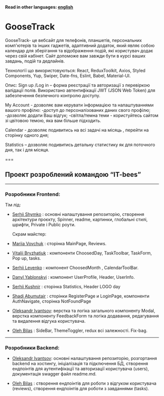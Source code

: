 **Read in other languages: [english](README.en.md)**

# GooseTrack

GooseTrack- це вебсайт для телефонів, планшетів, персональних комп'ютерів та
інших гаджетів, адаптивний додаток, який являє собою календар для зберігання та
відображення подій, які користувач додає через свій кабінет. Сайт допоможе вам
завжди бути в курсі ваших завдань, подій та дедлайнів.

Технології що використовуються: React, ReduxToolkit, Axios, Styled Components,
Yup, Swiper, Date-fns, Eslint, Babel, Material-UI.

Опис: Sign up /Log in – форма реєстрації та авторизації з перевіркою валідації
полів. Використано автентифікації JWT (JSON Web Token) для забезпечення
безпечного контролю доступу.

My Account - дозволяє вам керувати інформацією та налаштуваннями вашого профілю:
-доступ до персоналізованих даних свого профілю; -дозволяє додати Ваш відгук;
-світла/темна теми - користуйтесь сайтом зі цвітовою темою, яка вам більше
підходить.

Calendar - дозволяє подивитись на всі задачі на місяць , перейти на сторінку
одного дня;

Statistics – дозволяє подивитись детальну статистику як для поточного дня, так і
для місяця.

===

## Проект розроблений командою “IT-bees”

---

### Розробники Frontend:

Тім лід:

- <a href="https://github.com/SerhiiShymko">Serhii Shymko</a> : основні
  налаштування репозиторію, створення архітектури проєкту, Spinner, readme,
  картинки, глобальні стилі, шрифти, Private i Public роути.

  Скрам майстер:

- <a href="https://github.com/Mari4ka62">Mariia Vovchuk</a> : сторінка MainPage,
  Reviews.

- <a href="https://github.com/VitaliiMaC9m6uk">Vitalii Bryzhatiuk</a> :
  компоненти ChoosedDay, TaskToolbar, TaskForm, Pop up, tasks.

- <a href="https://github.com/Jigsaw28">Serhii Levenko</a> : компонент
  ChoosedMonth , CalendarToolBar.

- <a href="https://github.com/danya-yablonskiy">Danyl Yablonskyi</a> : компонент
  UserProfile, Header, UserInfo.

- <a href="https://github.com/Sergiy5">Serhii Kushnir</a> : сторінка Statistics,
  Header LOGO day

- <a href="https://github.com/Shadioso">Shadi Abumutair</a> : сторінки
  RegisterPage и LoginPage, компоненти AuthNavigate, сторінка NotFoundPage

- <a href="https://github.com/AleksandrIvantsov">Oleksandr Ivantsov</a>: верстка
  та логіка загального компоненту Modal, верстка компоненту FeedbackForm та
  логіка додавання, редагування та видалення відгука користувача.

- <a href="https://github.com/OlegBilas">Oleh Bilas</a> : SideBar, ThemeToggler,
  redux всі залежності. Fix-bag.

---

### Розробники Backend:

- <a href="https://github.com/AleksandrIvantsov">Oleksandr Ivantsov</a>: основні
  налаштування репозиторію, розгортання backend на хостингу, ініціалізація та
  підключення БД, створення ендпоінтів для аутентифікації та авторизації
  користувача (users), документація swagger файл readme.md.

- <a href="https://github.com/OlegBilas">Oleh Bilas</a> : створення ендпоінтів
  для роботи з відгуком користувача (reviews), створення ендпоінтів для роботи з
  завданнями (tasks).
